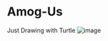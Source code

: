 # Amog-Us
Just Drawing with Turtle
![image](https://github.com/user-attachments/assets/ea1f1139-6739-4141-999c-c9ebb78a91de)
